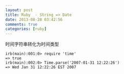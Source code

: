 ```yaml
---
layout: post
title: Ruby  - String => Date
date: 2013-08-28 03:42:56
comments: true
categories: [ruby]
---
```

时间字符串转化为时间类型

    irb(main):001:0> require 'time'
    => true
    irb(main):002:0> Time.parse('2007-01-31 12:22:26')
    => Wed Jan 31 12:22:26 EST 2007
